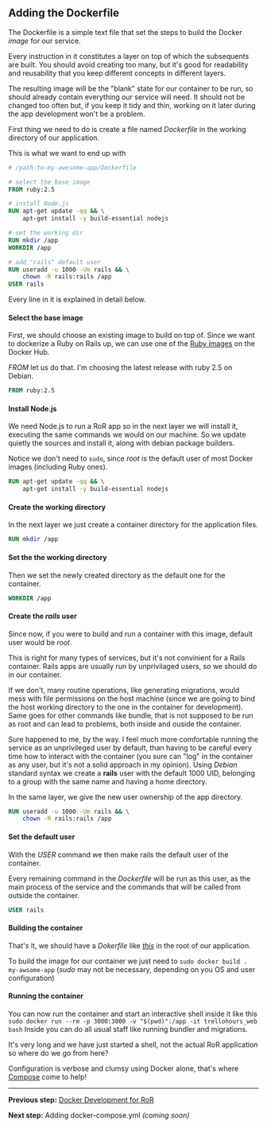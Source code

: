 ## Adding the Dockerfile

The Dockerfile is a simple text file that set the steps to build the Docker _image_ for our service.

Every instruction in it constitutes a layer on top of which the subsequents are built.
You should avoid creating too many, but it's good for readability and reusability that you keep different concepts in different layers.

The resulting image will be the "blank" state for our container to be run, so should already contain everything our service will need. It should not be changed too often but, if you keep it tidy and thin, working on it later during the app development won't be a problem.

First thing we need to do is create a file named _Dockerfile_ in the working directory of our application.

This is what we want to end up with
```Dockerfile
# /path-to-my-awesome-app/Dockerfile

# select the base image
FROM ruby:2.5

# install Node.js
RUN apt-get update -qq && \
    apt-get install -y build-essential nodejs

# set the working dir
RUN mkdir /app
WORKDIR /app

# add "rails" default user
RUN useradd -u 1000 -Um rails && \
    chown -R rails:rails /app
USER rails
```

Every line in it is explained in detail below.


#### Select the base image

First, we should choose an existing image to build on top of.
Since we want to dockerize a Ruby on Rails up, we can use one of the [Ruby images](ciao) on the Docker Hub.

_FROM_ let us do that.
I'm choosing the latest release with ruby 2.5 on Debian.
```Dockerfile
FROM ruby:2.5
```


#### Install Node.js

We need Node.js to run a RoR app so in the next layer we will install it, executing the same commands we would on our machine.
So we update quietly the sources and install it, along with debian package builders.

Notice we don't need to ```sudo```, since _root_ is the default user of most Docker images (including Ruby ones).
```Dockerfile
RUN apt-get update -qq && \
    apt-get install -y build-essential nodejs
```


#### Create the working directory

In the next layer we just create a container directory for the application files.
```Dockerfile
RUN mkdir /app
```


#### Set the the working directory

Then we set the newly created directory as the default one for the container.
```Dockerfile
WORKDIR /app
```


#### Create the _rails_ user

Since now, if you were to build and run a container with this image, default user would be _root_.

This is right for many types of services, but it's not convinient for a Rails container.
Rails apps are usually run by unprivilaged users, so we should do in our container.

If we don't, many routine operations, like generating migrations, would mess with file permissions on the host machine
(since we are going to bind the host working directory to the one in the container for development).
Same goes for other commands like bundle, that is not supposed to be run as root and can lead to problems, both inside and ouside the container.

Sure happened to me, by the way.
I feel much more comfortable running the service as an unprivileged user by default, than having to be careful every time how to interact with the container
(you sure can "log" in the container as any user, but it's not a solid approach in my opinion).
Using _Debian_ standard syntax we create a **rails**  user with the default 1000 UID, belonging to a group with the same name and having a home directory. 

In the same layer, we give the new user ownership of the app directory.
```Dockerfile
RUN useradd -u 1000 -Um rails && \
    chown -R rails:rails /app
```

#### Set the default user

With the _USER_ command we then make rails the default user of the container.

Every remaining command in the _Dockerfile_ will be run as this user,
as the main process of the service and the commands that will be called from outside the container.
```Dockerfile
USER rails
```

#### Building the container

That's it, we should have a _Dokerfile_ like [_this_](https://github.com/rubynetti/ror-docker-templates/blob/master/basic/Dockerfile) in the root of our application.

To build the image for our container we just need to ```sudo docker build . my-awsome-app```
(_sudo_ may not be necessary, depending on you OS and user configuration)


#### Running the container

You can now run the container and start an interactive shell inside it like this
``` sudo docker run --rm -p 3000:3000 -v "$(pwd)":/app -it trellohours_web bash```
Inside you can do all usual staff like running bundler and migrations.

It's very long and we have just started a shell, not the actual RoR application so where do we go from here?

Configuration is verbose and clumsy using Docker alone, that's where [Compose](https://docs.docker.com/compose/) come to help!


<hr/>

**Previous step:**
[Docker Development for RoR](/_posts/2018-04-13-docker-rails-development.md)

**Next step:**
Adding docker-compose.yml _(coming soon)_
